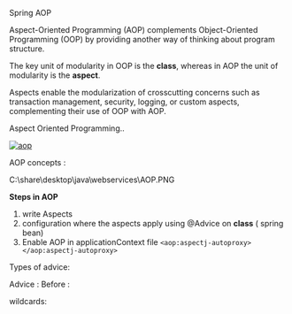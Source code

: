 Spring AOP

Aspect-Oriented Programming (AOP) complements Object-Oriented Programming (OOP) by providing another way of thinking about program structure. 

The key unit of modularity in OOP is the **class**, whereas in AOP the unit of modularity is the **aspect**.

Aspects enable the modularization of crosscutting concerns such as transaction management, security, logging, or  custom aspects, complementing their use of OOP with AOP.

Aspect Oriented Programming..

[![aop](aop "aop")](https://github.com/praveenambati1233/Spring/blob/master/AOP_concept.PNG "aop")

AOP concepts :

C:\share\desktop\java\webservices\AOP.PNG

**Steps in AOP**
1. write Aspects
2. configuration where the aspects apply using @Advice on **class** ( spring bean)
3. Enable AOP in applicationContext file  	`<aop:aspectj-autoproxy></aop:aspectj-autoproxy>`


Types of advice:

Advice : 
Before :



wildcards: 




